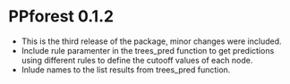 # PPforest 0.1.2

* This is the third release of the package, minor changes were included.
* Include rule paramenter in the trees_pred function to get predictions using different  rules to define the cutooff values of each node.
* Inlude names  to the list results from trees_pred function.
